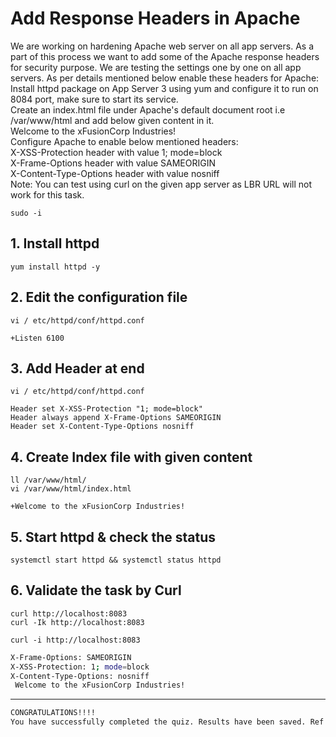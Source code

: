 # Add Response Headers in Apache

We are working on hardening Apache web server on all app servers. As a part of this process we want to add some of the Apache response headers for security purpose. We are testing the settings one by one on all app servers. As per details mentioned below enable these headers for Apache:  
Install httpd package on App Server 3 using yum and configure it to run on 8084 port, make sure to start its service.  
Create an index.html file under Apache's default document root i.e /var/www/html and add below given content in it.  
Welcome to the xFusionCorp Industries!  
Configure Apache to enable below mentioned headers:  
X-XSS-Protection header with value 1; mode=block  
X-Frame-Options header with value SAMEORIGIN  
X-Content-Type-Options header with value nosniff  
Note: You can test using curl on the given app server as LBR URL will not work for this task.  


`sudo -i`  

## 1. Install httpd
`yum install httpd -y`  


## 2. Edit the configuration file
`vi / etc/httpd/conf/httpd.conf`  
```console
+Listen 6100
```


## 3. Add Header at end
`vi / etc/httpd/conf/httpd.conf`  
```console
Header set X-XSS-Protection "1; mode=block"
Header always append X-Frame-Options SAMEORIGIN
Header set X-Content-Type-Options nosniff
```


## 4. Create Index file with given content
`ll /var/www/html/`  
`vi /var/www/html/index.html`  
```console
+Welcome to the xFusionCorp Industries!
```


## 5. Start httpd & check the status
`systemctl start httpd && systemctl status httpd`  


## 6. Validate the task by Curl
`curl http://localhost:8083`  
`curl -Ik http://localhost:8083`  

`curl -i http://localhost:8083`  
```bash
X-Frame-Options: SAMEORIGIN
X-XSS-Protection: 1; mode=block
X-Content-Type-Options: nosniff
 Welcome to the xFusionCorp Industries!
``` 


---
```bash
CONGRATULATIONS!!!!
You have successfully completed the quiz. Results have been saved. Ref ID:6280ec1ab7cd263df6829b46
```
